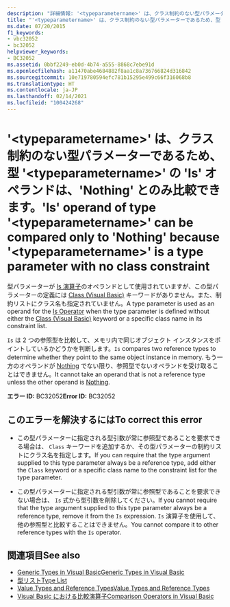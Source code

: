 ```yaml
---
description: "詳細情報: '<typeparametername>' は、クラス制約のない型パラメーターであるため、型 '<typeparametername>' の 'Is' オペランドは、'Nothing' とのみ比較できます"
title: "'<typeparametername>' は、クラス制約のない型パラメーターであるため、型 '<typeparametername>' の 'Is' オペランドは、'Nothing' とのみ比較できます。"
ms.date: 07/20/2015
f1_keywords:
- vbc32052
- bc32052
helpviewer_keywords:
- BC32052
ms.assetid: 0bbf2249-eb0d-4b74-a555-8868c7ebe91d
ms.openlocfilehash: a11470abe4684882f8aa1c8a736766824d316842
ms.sourcegitcommit: 10e719780594efc781b15295e499c66f316068b8
ms.translationtype: HT
ms.contentlocale: ja-JP
ms.lasthandoff: 02/14/2021
ms.locfileid: "100424268"
---
```

# <a name="is-operand-of-type-typeparametername-can-be-compared-only-to-nothing-because-typeparametername-is-a-type-parameter-with-no-class-constraint"></a><span data-ttu-id="45c57-103">'\<typeparametername>' は、クラス制約のない型パラメーターであるため、型 '\<typeparametername>' の 'Is' オペランドは、'Nothing' とのみ比較できます。</span><span class="sxs-lookup"><span data-stu-id="45c57-103">'Is' operand of type '\<typeparametername>' can be compared only to 'Nothing' because '\<typeparametername>' is a type parameter with no class constraint</span></span>

<span data-ttu-id="45c57-104">型パラメーターが [Is 演算子](../language-reference/operators/is-operator.md)のオペランドとして使用されていますが、この型パラメーターの定義には [Class (Visual Basic)](../language-reference/statements/class-statement.md) キーワードがありません。また、制約リストにクラス名も指定されていません。</span><span class="sxs-lookup"><span data-stu-id="45c57-104">A type parameter is used as an operand for the [Is Operator](../language-reference/operators/is-operator.md) when the type parameter is defined without either the [Class (Visual Basic)](../language-reference/statements/class-statement.md) keyword or a specific class name in its constraint list.</span></span>  
  
 <span data-ttu-id="45c57-105">`Is` は 2 つの参照型を比較して、メモリ内で同じオブジェクト インスタンスをポイントしているかどうかを判断します。</span><span class="sxs-lookup"><span data-stu-id="45c57-105">`Is` compares two reference types to determine whether they point to the same object instance in memory.</span></span> <span data-ttu-id="45c57-106">もう一方のオペランドが [Nothing](../language-reference/nothing.md) でない限り、参照型でないオペランドを受け取ることはできません。</span><span class="sxs-lookup"><span data-stu-id="45c57-106">It cannot take an operand that is not a reference type unless the other operand is [Nothing](../language-reference/nothing.md).</span></span>  
  
 <span data-ttu-id="45c57-107">**エラー ID:** BC32052</span><span class="sxs-lookup"><span data-stu-id="45c57-107">**Error ID:** BC32052</span></span>  
  
## <a name="to-correct-this-error"></a><span data-ttu-id="45c57-108">このエラーを解決するには</span><span class="sxs-lookup"><span data-stu-id="45c57-108">To correct this error</span></span>  
  
- <span data-ttu-id="45c57-109">この型パラメーターに指定される型引数が常に参照型であることを要求できる場合は、 `Class` キーワードを追加するか、その型パラメーターの制約リストにクラス名を指定します。</span><span class="sxs-lookup"><span data-stu-id="45c57-109">If you can require that the type argument supplied to this type parameter always be a reference type, add either the `Class` keyword or a specific class name to the constraint list for the type parameter.</span></span>  
  
- <span data-ttu-id="45c57-110">この型パラメーターに指定される型引数が常に参照型であることを要求できない場合は、 `Is` 式から型引数を削除してください。</span><span class="sxs-lookup"><span data-stu-id="45c57-110">If you cannot require that the type argument supplied to this type parameter always be a reference type, remove it from the `Is` expression.</span></span> <span data-ttu-id="45c57-111">`Is` 演算子を使用して、他の参照型と比較することはできません。</span><span class="sxs-lookup"><span data-stu-id="45c57-111">You cannot compare it to other reference types with the `Is` operator.</span></span>  
  
## <a name="see-also"></a><span data-ttu-id="45c57-112">関連項目</span><span class="sxs-lookup"><span data-stu-id="45c57-112">See also</span></span>

- [<span data-ttu-id="45c57-113">Generic Types in Visual Basic</span><span class="sxs-lookup"><span data-stu-id="45c57-113">Generic Types in Visual Basic</span></span>](../programming-guide/language-features/data-types/generic-types.md)
- [<span data-ttu-id="45c57-114">型リスト</span><span class="sxs-lookup"><span data-stu-id="45c57-114">Type List</span></span>](../language-reference/statements/type-list.md)
- [<span data-ttu-id="45c57-115">Value Types and Reference Types</span><span class="sxs-lookup"><span data-stu-id="45c57-115">Value Types and Reference Types</span></span>](../programming-guide/language-features/data-types/value-types-and-reference-types.md)
- [<span data-ttu-id="45c57-116">Visual Basic における比較演算子</span><span class="sxs-lookup"><span data-stu-id="45c57-116">Comparison Operators in Visual Basic</span></span>](../programming-guide/language-features/operators-and-expressions/comparison-operators.md)

